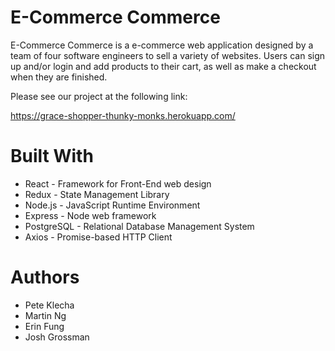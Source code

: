 # E-Commerce Commerce

E-Commerce Commerce is a e-commerce web application designed by a team of four software engineers to sell a variety of websites.
Users can sign up and/or login and add products to their cart, as well as make a checkout when they are finished.

Please see our project at the following link:

https://grace-shopper-thunky-monks.herokuapp.com/

# Built With

- React - Framework for Front-End web design
- Redux - State Management Library
- Node.js - JavaScript Runtime Environment
- Express - Node web framework
- PostgreSQL - Relational Database Management System
- Axios - Promise-based HTTP Client

# Authors

- Pete Klecha
- Martin Ng
- Erin Fung
- Josh Grossman

